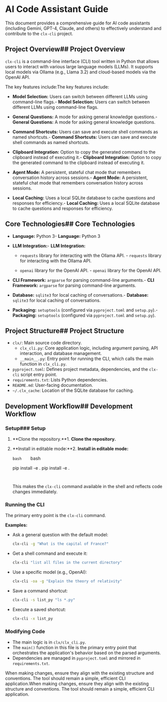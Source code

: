 # AI Code Assistant Guide

This document provides a comprehensive guide for AI code assistants (including Gemini, GPT-4, Claude, and others) to effectively understand and contribute to the `clx-cli` project.



## Project Overview## Project Overview



`clx-cli` is a command-line interface (CLI) tool written in Python that allows users to interact with various large language models (LLMs). It supports local models via Ollama (e.g., Llama 3.2) and cloud-based models via the OpenAI API.



The key features include:The key features include:

- **Model Selection:** Users can switch between different LLMs using command-line flags.- **Model Selection:** Users can switch between different LLMs using command-line flags.

- **General Questions:** A mode for asking general knowledge questions.- **General Questions:** A mode for asking general knowledge questions.

- **Command Shortcuts:** Users can save and execute shell commands as named shortcuts.- **Command Shortcuts:** Users can save and execute shell commands as named shortcuts.

- **Clipboard Integration:** Option to copy the generated command to the clipboard instead of executing it.- **Clipboard Integration:** Option to copy the generated command to the clipboard instead of executing it.

- **Agent Mode:** A persistent, stateful chat mode that remembers conversation history across sessions.- **Agent Mode:** A persistent, stateful chat mode that remembers conversation history across sessions.

- **Local Caching:** Uses a local SQLite database to cache questions and responses for efficiency.- **Local Caching:** Uses a local SQLite database to cache questions and responses for efficiency.



## Core Technologies## Core Technologies



- **Language:** Python 3- **Language:** Python 3

- **LLM Integration:**- **LLM Integration:**

    - `requests` library for interacting with the Ollama API.    - `requests` library for interacting with the Ollama API.

    - `openai` library for the OpenAI API.    - `openai` library for the OpenAI API.

- **CLI Framework:** `argparse` for parsing command-line arguments.- **CLI Framework:** `argparse` for parsing command-line arguments.

- **Database:** `sqlite3` for local caching of conversations.- **Database:** `sqlite3` for local caching of conversations.

- **Packaging:** `setuptools` (configured via `pyproject.toml` and `setup.py`).- **Packaging:** `setuptools` (configured via `pyproject.toml` and `setup.py`).



## Project Structure## Project Structure

-   `clx/`: Main source code directory.
    -   `clx_cli.py`: Core application logic, including argument parsing, API interaction, and database management.
    -   `__main__.py`: Entry point for running the CLI, which calls the main function in `clx_cli.py`.
-   `pyproject.toml`: Defines project metadata, dependencies, and the `clx-cli` script entry point.
-   `requirements.txt`: Lists Python dependencies.
-   `README.md`: User-facing documentation.
-   `~/.clx_cache`: Location of the SQLite database for caching.



## Development Workflow## Development Workflow



### Setup### Setup



1.  **Clone the repository.**1.  **Clone the repository.**

2.  **Install in editable mode:**2.  **Install in editable mode:**

    ```bash    ```bash

    pip install -e .    pip install -e .

    ```    ```

    This makes the `clx-cli` command available in the shell and reflects code changes immediately.



### Running the CLI

The primary entry point is the `clx-cli` command.

**Examples:**

-   Ask a general question with the default model:
    ```bash
    clx-cli -g "What is the capital of France?"
    ```

-   Get a shell command and execute it:
    ```bash
    clx-cli "list all files in the current directory"
    ```

-   Use a specific model (e.g., OpenAI):
    ```bash
    clx-cli -oa -g "Explain the theory of relativity"
    ```

-   Save a command shortcut:
    ```bash
    clx-cli -s list_py "ls *.py"
    ```

-   Execute a saved shortcut:
    ```bash
    clx-cli -x list_py
    ```



### Modifying Code

-   The main logic is in `clx/clx_cli.py`.
-   The `main()` function in this file is the primary entry point that orchestrates the application's behavior based on the parsed arguments.
-   Dependencies are managed in `pyproject.toml` and mirrored in `requirements.txt`.



When making changes, ensure they align with the existing structure and conventions. The tool should remain a simple, efficient CLI application.When making changes, ensure they align with the existing structure and conventions. The tool should remain a simple, efficient CLI application.

